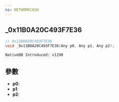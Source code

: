 ```yaml
---
ns: NETWORKCASH
---
```

## _0x11B0A20C493F7E36

```c
// 0x11B0A20C493F7E36
void _0x11B0A20C493F7E36(Any p0, Any p1, Any p2);
```

```
NativeDB Introduced: v1290
```

## 參數
* **p0**:
* **p1**:
* **p2**:
